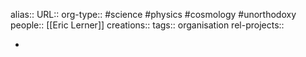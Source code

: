 alias::
URL::
org-type:: #science #physics #cosmology #unorthodoxy  
people:: [[Eric Lerner]] 
creations:: 
tags:: organisation
rel-projects::


-